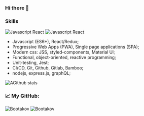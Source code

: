 ### Hi there 👋

### Skills

![Javascript React](https://img.shields.io/badge/Javascript-React-13CDD3) ![Javascript React](https://img.shields.io/badge/Javascript-Redux-13D3AD)

- Javascript (ES6+), React/Redux;
- Progressive Web Apps (PWA), Single page applications (SPA);
- Modern css: JSS, styled-components, Material UI;
- Functional, object-oriented, reactive programming;
- Unit-testing, Jest;
- CI/CD, Git, Github, Gitlab, Bamboo;
- nodejs, express.js, graphQL;

![AGithub stats](https://github-readme-stats.vercel.app/api?username=bootakov&show_icons=true&theme=default)

<!-- [![Top Langs](https://github-readme-stats.vercel.app/api/top-langs/?username=Bootakov)](https://github.com/Bootakov/github-readme-stats) -->

<!-- ![Top Langs](https://github-readme-stats.vercel.app/api/top-langs/?username=bootakov&layout=compact) -->

### 📈 My GitHub:

 <img src="https://github-readme-stats.vercel.app/api/top-langs/?username=Bootakov&layout=compact)](https://github.com/anuraghazra/github-readme-stats&show_icons=true&theme=gotham" alt="Bootakov" />
<img src="https://github-readme-stats.vercel.app/api?username=Bootakov&show_icons=true&theme=gotham" alt="Bootakov" />



<!--
**Bootakov/Bootakov** is a ✨ _special_ ✨ repository because its `README.md` (this file) appears on your GitHub profile.

Here are some ideas to get you started:

- 🔭 I’m currently working on ...
- 🌱 I’m currently learning ...
- 👯 I’m looking to collaborate on ...
- 🤔 I’m looking for help with ...
- 💬 Ask me about ...
- 📫 How to reach me: ...
- 😄 Pronouns: ...
- ⚡ Fun fact: ...
-->
